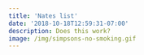 ```yaml
---
title: 'Nates list'
date: '2018-10-18T12:59:31-07:00'
description: Does this work?
image: /img/simpsons-no-smoking.gif
---
```


<html>
<head>
	<meta content="text/html; charset=UTF-8" http-equiv="content-type">
	<style type="text/css">
		@import url(https://themes.googleusercontent.com/fonts/css?kit=IRJFLIKwPKaUNz6w8LA_cl-9U_jkqjwAqRUBEUkk1wxbV0WvE1cEyAoIq5yYZlSc);
		.lst-kix_p75hgsm9wvd-7>li {
			counter-increment: lst-ctn-kix_p75hgsm9wvd-7
		}

		ol.lst-kix_p75hgsm9wvd-1.start {
			counter-reset: lst-ctn-kix_p75hgsm9wvd-1 0
		}

		ol.lst-kix_p75hgsm9wvd-4.start {
			counter-reset: lst-ctn-kix_p75hgsm9wvd-4 0
		}

		.lst-kix_p75hgsm9wvd-0>li {
			counter-increment: lst-ctn-kix_p75hgsm9wvd-0
		}

		.lst-kix_p75hgsm9wvd-3>li:before {
			content: "" counter(lst-ctn-kix_p75hgsm9wvd-3, decimal) ". "
		}

		.lst-kix_p75hgsm9wvd-4>li:before {
			content: "" counter(lst-ctn-kix_p75hgsm9wvd-4, lower-latin) ". "
		}

		.lst-kix_p75hgsm9wvd-5>li:before {
			content: "" counter(lst-ctn-kix_p75hgsm9wvd-5, lower-roman) ". "
		}

		.lst-kix_p75hgsm9wvd-6>li {
			counter-increment: lst-ctn-kix_p75hgsm9wvd-6
		}

		.lst-kix_p75hgsm9wvd-5>li {
			counter-increment: lst-ctn-kix_p75hgsm9wvd-5
		}

		.lst-kix_p75hgsm9wvd-8>li {
			counter-increment: lst-ctn-kix_p75hgsm9wvd-8
		}

		ol.lst-kix_p75hgsm9wvd-2.start {
			counter-reset: lst-ctn-kix_p75hgsm9wvd-2 0
		}

		.lst-kix_p75hgsm9wvd-2>li:before {
			content: "" counter(lst-ctn-kix_p75hgsm9wvd-2, lower-roman) ". "
		}

		ol.lst-kix_p75hgsm9wvd-5.start {
			counter-reset: lst-ctn-kix_p75hgsm9wvd-5 0
		}

		.lst-kix_p75hgsm9wvd-1>li:before {
			content: "" counter(lst-ctn-kix_p75hgsm9wvd-1, lower-latin) ". "
		}

		.lst-kix_p75hgsm9wvd-2>li {
			counter-increment: lst-ctn-kix_p75hgsm9wvd-2
		}

		.lst-kix_p75hgsm9wvd-0>li:before {
			content: "" counter(lst-ctn-kix_p75hgsm9wvd-0, decimal) ". "
		}

		ol.lst-kix_p75hgsm9wvd-8.start {
			counter-reset: lst-ctn-kix_p75hgsm9wvd-8 0
		}

		ul.lst-kix_q8poj3vv7w2e-5 {
			list-style-type: none
		}

		ul.lst-kix_q8poj3vv7w2e-6 {
			list-style-type: none
		}

		ul.lst-kix_q8poj3vv7w2e-3 {
			list-style-type: none
		}

		ol.lst-kix_p75hgsm9wvd-6.start {
			counter-reset: lst-ctn-kix_p75hgsm9wvd-6 0
		}

		ul.lst-kix_q8poj3vv7w2e-4 {
			list-style-type: none
		}

		ul.lst-kix_q8poj3vv7w2e-1 {
			list-style-type: none
		}

		ul.lst-kix_q8poj3vv7w2e-2 {
			list-style-type: none
		}

		ul.lst-kix_q8poj3vv7w2e-0 {
			list-style-type: none
		}

		.lst-kix_p75hgsm9wvd-4>li {
			counter-increment: lst-ctn-kix_p75hgsm9wvd-4
		}

		ul.lst-kix_q8poj3vv7w2e-7 {
			list-style-type: none
		}

		ul.lst-kix_q8poj3vv7w2e-8 {
			list-style-type: none
		}

		.lst-kix_p75hgsm9wvd-3>li {
			counter-increment: lst-ctn-kix_p75hgsm9wvd-3
		}

		.lst-kix_q8poj3vv7w2e-8>li:before {
			content: "●  "
		}

		.lst-kix_p75hgsm9wvd-7>li:before {
			content: "" counter(lst-ctn-kix_p75hgsm9wvd-7, lower-latin) ". "
		}

		.lst-kix_p75hgsm9wvd-6>li:before {
			content: "" counter(lst-ctn-kix_p75hgsm9wvd-6, decimal) ". "
		}

		.lst-kix_p75hgsm9wvd-8>li:before {
			content: "" counter(lst-ctn-kix_p75hgsm9wvd-8, lower-roman) ". "
		}

		ol.lst-kix_p75hgsm9wvd-7.start {
			counter-reset: lst-ctn-kix_p75hgsm9wvd-7 0
		}

		.lst-kix_q8poj3vv7w2e-5>li:before {
			content: "●  "
		}

		ol.lst-kix_p75hgsm9wvd-0.start {
			counter-reset: lst-ctn-kix_p75hgsm9wvd-0 0
		}

		.lst-kix_q8poj3vv7w2e-6>li:before {
			content: "○  "
		}

		.lst-kix_q8poj3vv7w2e-7>li:before {
			content: "◆  "
		}

		.lst-kix_q8poj3vv7w2e-0>li:before {
			content: "➔  "
		}

		ol.lst-kix_p75hgsm9wvd-3.start {
			counter-reset: lst-ctn-kix_p75hgsm9wvd-3 0
		}

		ol.lst-kix_p75hgsm9wvd-8 {
			list-style-type: none
		}

		.lst-kix_q8poj3vv7w2e-1>li:before {
			content: "◆  "
		}

		.lst-kix_q8poj3vv7w2e-4>li:before {
			content: "◆  "
		}

		ol.lst-kix_p75hgsm9wvd-4 {
			list-style-type: none
		}

		ol.lst-kix_p75hgsm9wvd-5 {
			list-style-type: none
		}

		ol.lst-kix_p75hgsm9wvd-6 {
			list-style-type: none
		}

		.lst-kix_p75hgsm9wvd-1>li {
			counter-increment: lst-ctn-kix_p75hgsm9wvd-1
		}

		ol.lst-kix_p75hgsm9wvd-7 {
			list-style-type: none
		}

		.lst-kix_q8poj3vv7w2e-2>li:before {
			content: "●  "
		}

		ol.lst-kix_p75hgsm9wvd-0 {
			list-style-type: none
		}

		ol.lst-kix_p75hgsm9wvd-1 {
			list-style-type: none
		}

		.lst-kix_q8poj3vv7w2e-3>li:before {
			content: "○  "
		}

		ol.lst-kix_p75hgsm9wvd-2 {
			list-style-type: none
		}

		ol.lst-kix_p75hgsm9wvd-3 {
			list-style-type: none
		}
	</style>
</head>

<body style="background-color:#000000;padding:0pt 45.4pt 0pt 45.4pt;max-width:521.3pt">
	<div>
		<p style="padding-top:4pt;color:#000000;padding-left:0;font-size:10pt;padding-bottom:2pt;line-height:1.2;margin-right:0;margin-left:18pt;text-indent:-18pt;font-family:&quot;Trebuchet MS&quot;;margin-top:0;orphans:2;margin-bottom:0;widows:2;height:10pt;text-align:left;padding-right:0"><span style="color:#000000;font-weight:400;text-decoration:none;vertical-align:baseline;font-size:10pt;font-family:&quot;Trebuchet MS&quot;;font-style:normal"></span></p>
	</div>
	<p class="subtitle" id="h.sw131ozi4qg2" style="padding-top:0pt;margin:0;color:#666666;padding-left:0;font-size:15pt;padding-bottom:16pt;line-height:1.5;page-break-after:avoid;font-family:&quot;Arial&quot;;orphans:2;widows:2;text-align:center;padding-right:0"><span style="color:#b45f06;font-weight:400;text-decoration:none;vertical-align:baseline;font-size:15pt;font-family:&quot;Ubuntu Mono&quot;;font-style:normal">Teach yourself enough to be a web developer in a year or less</span><span style="overflow: hidden; display: inline-block; margin: 0.00px -0.00px; border: 5.33px solid #783f04; transform: rotate(0.00rad) translateZ(0px); -webkit-transform: rotate(0.00rad) translateZ(0px); width: 834.00px; height: 63.00px;"><img alt="" src="images/image4.jpg" style="width: 1038.48px; height: 695.22px; margin-left: -204.48px; margin-top: -306.38px; transform: rotate(0.00rad) translateZ(0px); -webkit-transform: rotate(0.00rad) translateZ(0px);" title=""></span></p>
	<h5
	 id="h.7kuc7hu9wr14" style="padding-top:12pt;margin:0;color:#666666;padding-left:0;font-size:11pt;padding-bottom:4pt;line-height:1.5;page-break-after:avoid;font-family:&quot;Trebuchet MS&quot;;orphans:2;widows:2;text-align:left;padding-right:0"><span style="color:#f6b26b;font-weight:400;text-decoration:none;vertical-align:baseline;font-size:14pt;font-family:&quot;Ubuntu Mono&quot;;font-style:normal">What you&rsquo;ll need</span></h5>
		<ul class="lst-kix_q8poj3vv7w2e-0 start" style="padding:0;margin:0">
			<li style="padding-top:4pt;color:#000000;padding-left:0pt;font-size:10pt;padding-bottom:2pt;line-height:1.5;margin-right:0;margin-left:36pt;font-family:&quot;Trebuchet MS&quot;;margin-top:0;orphans:2;margin-bottom:0;widows:2;text-align:left;padding-right:0"><span style="color:#fce5cd;font-weight:400;text-decoration:none;vertical-align:baseline;font-size:10pt;font-family:&quot;Ubuntu Mono&quot;;font-style:normal">Purpose / Motivation</span></li>
		</ul>
		<ul class="lst-kix_q8poj3vv7w2e-1 start" style="padding:0;margin:0">
			<li style="padding-top:4pt;color:#000000;padding-left:0pt;font-size:10pt;padding-bottom:2pt;line-height:1.5;margin-right:0;margin-left:72pt;font-family:&quot;Trebuchet MS&quot;;margin-top:0;orphans:2;margin-bottom:0;widows:2;text-align:left;padding-right:0"><span style="color:#fce5cd;font-weight:400;text-decoration:none;vertical-align:baseline;font-size:10pt;font-family:&quot;Ubuntu Mono&quot;;font-style:normal">Why are you doing this?</span></li>
			<li style="padding-top:4pt;color:#000000;padding-left:0pt;font-size:10pt;padding-bottom:2pt;line-height:1.5;margin-right:0;margin-left:72pt;font-family:&quot;Trebuchet MS&quot;;margin-top:0;orphans:2;margin-bottom:0;widows:2;text-align:left;padding-right:0"><span style="color:#fce5cd;font-weight:400;text-decoration:none;vertical-align:baseline;font-size:10pt;font-family:&quot;Ubuntu Mono&quot;;font-style:normal">Needs to be a driving force, one that will keep you going.</span></li>
		</ul>
		<ul class="lst-kix_q8poj3vv7w2e-0" style="padding:0;margin:0">
			<li style="padding-top:4pt;color:#000000;padding-left:0pt;font-size:10pt;padding-bottom:2pt;line-height:1.5;margin-right:0;margin-left:36pt;font-family:&quot;Trebuchet MS&quot;;margin-top:0;orphans:2;margin-bottom:0;widows:2;text-align:left;padding-right:0"><span style="color:#fce5cd;font-weight:400;text-decoration:none;vertical-align:baseline;font-size:10pt;font-family:&quot;Ubuntu Mono&quot;;font-style:normal">Have a clear goal</span></li>
		</ul>
		<ul class="lst-kix_q8poj3vv7w2e-1 start" style="padding:0;margin:0">
			<li style="padding-top:4pt;color:#000000;padding-left:0pt;font-size:10pt;padding-bottom:2pt;line-height:1.5;margin-right:0;margin-left:72pt;font-family:&quot;Trebuchet MS&quot;;margin-top:0;orphans:2;margin-bottom:0;widows:2;text-align:left;padding-right:0"><span style="color:#fce5cd;font-weight:400;text-decoration:none;vertical-align:baseline;font-size:10pt;font-family:&quot;Ubuntu Mono&quot;;font-style:normal">This could be as simple as &ldquo;I want to make an app to keep track of my bills&rdquo;.</span></li>
			<li
			 style="padding-top:4pt;color:#000000;padding-left:0pt;font-size:10pt;padding-bottom:2pt;line-height:1.5;margin-right:0;margin-left:72pt;font-family:&quot;Trebuchet MS&quot;;margin-top:0;orphans:2;margin-bottom:0;widows:2;text-align:left;padding-right:0"><span style="color:#fce5cd;font-weight:400;text-decoration:none;vertical-align:baseline;font-size:10pt;font-family:&quot;Ubuntu Mono&quot;;font-style:normal">It must be very specific.</span></li>
		</ul>
		<ul class="lst-kix_q8poj3vv7w2e-0" style="padding:0;margin:0">
			<li style="padding-top:4pt;color:#000000;padding-left:0pt;font-size:10pt;padding-bottom:2pt;line-height:1.5;margin-right:0;margin-left:36pt;font-family:&quot;Trebuchet MS&quot;;margin-top:0;orphans:2;margin-bottom:0;widows:2;text-align:left;padding-right:0"><span style="color:#fce5cd;font-weight:400;text-decoration:none;vertical-align:baseline;font-size:10pt;font-family:&quot;Ubuntu Mono&quot;;font-style:normal">Time</span></li>
		</ul>
		<ul class="lst-kix_q8poj3vv7w2e-1 start" style="padding:0;margin:0">
			<li style="padding-top:4pt;color:#000000;padding-left:0pt;font-size:10pt;padding-bottom:2pt;line-height:1.5;margin-right:0;margin-left:72pt;font-family:&quot;Trebuchet MS&quot;;margin-top:0;orphans:2;margin-bottom:0;widows:2;text-align:left;padding-right:0"><span style="color:#fce5cd;font-weight:400;text-decoration:none;vertical-align:baseline;font-size:10pt;font-family:&quot;Ubuntu Mono&quot;;font-style:normal">This one is tough especially if you have other obligations. </span></li>
			<li style="padding-top:4pt;color:#000000;padding-left:0pt;font-size:10pt;padding-bottom:2pt;line-height:1.5;margin-right:0;margin-left:72pt;font-family:&quot;Trebuchet MS&quot;;margin-top:0;orphans:2;margin-bottom:0;widows:2;text-align:left;padding-right:0"><span style="color:#fce5cd;font-weight:400;text-decoration:none;vertical-align:baseline;font-size:10pt;font-family:&quot;Ubuntu Mono&quot;;font-style:normal">Make the time. Stay up an hour later to code if you have to. </span></li>
			<li style="padding-top:4pt;color:#000000;padding-left:0pt;font-size:10pt;padding-bottom:2pt;line-height:1.5;margin-right:0;margin-left:72pt;font-family:&quot;Trebuchet MS&quot;;margin-top:0;orphans:2;margin-bottom:0;widows:2;text-align:left;padding-right:0"><span style="font-family:&quot;Ubuntu Mono&quot;;color:#fce5cd;font-weight:400">I have a 22 mo old &amp; work 40-60 hrs a week. To make time for this I literally had to make this my </span><span style="font-family:&quot;Ubuntu Mono&quot;;font-style:italic;color:#fce5cd;font-weight:400">only</span>
				<span
				 style="color:#fce5cd;font-weight:400;text-decoration:none;vertical-align:baseline;font-size:10pt;font-family:&quot;Ubuntu Mono&quot;;font-style:normal">&nbsp;past time.</span>
			</li>
		</ul>
		<ul class="lst-kix_q8poj3vv7w2e-0" style="padding:0;margin:0">
			<li style="padding-top:4pt;color:#000000;padding-left:0pt;font-size:10pt;padding-bottom:2pt;line-height:1.5;margin-right:0;margin-left:36pt;font-family:&quot;Trebuchet MS&quot;;margin-top:0;orphans:2;margin-bottom:0;widows:2;text-align:left;padding-right:0"><span style="color:#fce5cd;font-weight:400;text-decoration:none;vertical-align:baseline;font-size:10pt;font-family:&quot;Ubuntu Mono&quot;;font-style:normal">Choose 1 technology/language</span></li>
		</ul>
		<ul class="lst-kix_q8poj3vv7w2e-1 start" style="padding:0;margin:0">
			<li style="padding-top:4pt;color:#000000;padding-left:0pt;font-size:10pt;padding-bottom:2pt;line-height:1.5;margin-right:0;margin-left:72pt;font-family:&quot;Trebuchet MS&quot;;margin-top:0;orphans:2;margin-bottom:0;widows:2;text-align:left;padding-right:0"><span style="color:#fce5cd;font-weight:400;text-decoration:none;vertical-align:baseline;font-size:10pt;font-family:&quot;Ubuntu Mono&quot;;font-style:normal">It should align with your goal (for example: pick a mobile language/tech-stack such as Swift, Kotlin, or Flutter if your goal is a mobile app)</span></li>
			<li
			 style="padding-top:4pt;color:#000000;padding-left:0pt;font-size:10pt;padding-bottom:2pt;line-height:1.5;margin-right:0;margin-left:72pt;font-family:&quot;Trebuchet MS&quot;;margin-top:0;orphans:2;margin-bottom:0;widows:2;text-align:left;padding-right:0"><span style="color:#fce5cd;font-weight:400;text-decoration:none;vertical-align:baseline;font-size:10pt;font-family:&quot;Ubuntu Mono&quot;;font-style:normal">It&#39;s easy to get stuck trying to decide which language to start with. </span></li>
				<li
				 style="padding-top:4pt;color:#000000;padding-left:0pt;font-size:10pt;padding-bottom:2pt;line-height:1.5;margin-right:0;margin-left:72pt;font-family:&quot;Trebuchet MS&quot;;margin-top:0;orphans:2;margin-bottom:0;widows:2;text-align:left;padding-right:0"><span style="color:#fce5cd;font-weight:400;text-decoration:none;vertical-align:baseline;font-size:10pt;font-family:&quot;Ubuntu Mono&quot;;font-style:normal">It really doesn&#39;t matter as long as it is current. </span></li>
					<li style="padding-top:4pt;color:#000000;padding-left:0pt;font-size:10pt;padding-bottom:2pt;line-height:1.5;margin-right:0;margin-left:72pt;font-family:&quot;Trebuchet MS&quot;;margin-top:0;orphans:2;margin-bottom:0;widows:2;text-align:left;padding-right:0"><span style="font-family:&quot;Ubuntu Mono&quot;;color:#fce5cd;font-weight:400">Just pick </span><span style="-webkit-text-decoration-skip:none;color:#fce5cd;font-weight:400;text-decoration:underline;text-decoration-skip-ink:none;font-family:&quot;Ubuntu Mono&quot;">one</span>
						<span
						 style="font-family:&quot;Ubuntu Mono&quot;;color:#fce5cd;font-weight:400">. </span><span style="font-family:&quot;Ubuntu Mono&quot;;color:#fce5cd;font-weight:700">More importantly - stick with it!</span></li>
					<li style="padding-top:4pt;color:#000000;padding-left:0pt;font-size:10pt;padding-bottom:2pt;line-height:1.5;margin-right:0;margin-left:72pt;font-family:&quot;Trebuchet MS&quot;;margin-top:0;orphans:2;margin-bottom:0;widows:2;text-align:left;padding-right:0"><span style="color:#fce5cd;font-weight:400;text-decoration:none;vertical-align:baseline;font-size:10pt;font-family:&quot;Ubuntu Mono&quot;;font-style:normal">Ignore flavor of the week articles, pick established (boring - aka reliable) ones.</span></li>
		</ul>
		<p style="padding-top:4pt;margin:0;color:#000000;padding-left:0;font-size:10pt;padding-bottom:2pt;line-height:1.5;font-family:&quot;Trebuchet MS&quot;;orphans:2;widows:2;height:10pt;text-align:left;padding-right:0"><span style="color:#fce5cd;font-weight:400;text-decoration:none;vertical-align:baseline;font-size:10pt;font-family:&quot;Ubuntu Mono&quot;;font-style:normal"></span></p>
		<h5 id="h.tn7b0umwdkic" style="padding-top:12pt;margin:0;color:#666666;padding-left:0;font-size:11pt;padding-bottom:4pt;line-height:1.5;page-break-after:avoid;text-indent:36pt;font-family:&quot;Trebuchet MS&quot;;orphans:2;widows:2;text-align:left;padding-right:0"><span style="font-weight:400;font-family:&quot;Ubuntu Mono&quot;">This is a deep and very dark rabbit hole. You will likely end up somewhere completely different than you could have ever imagined. That being said: </span><span style="font-family:&quot;Ubuntu Mono&quot;;font-style:italic;font-weight:400">proceed with clear intent</span>
			<span
			 style="color:#666666;font-weight:400;text-decoration:none;vertical-align:baseline;font-size:11pt;font-family:&quot;Ubuntu Mono&quot;;font-style:normal">&nbsp;so as to not get lost in the labyrinth.</span><span style="overflow: hidden; display: inline-block; margin: 0.00px 0.00px; border: 0.00px solid #000000; transform: rotate(0.00rad) translateZ(0px); -webkit-transform: rotate(0.00rad) translateZ(0px); width: 51.97px; height: 73.00px;"><img alt="" src="images/image3.png" style="width: 51.97px; height: 73.00px; margin-left: 0.00px; margin-top: 0.00px; transform: rotate(0.00rad) translateZ(0px); -webkit-transform: rotate(0.00rad) translateZ(0px);" title=""></span></h5>
		<p
		 style="padding-top:4pt;color:#000000;padding-left:0;font-size:10pt;padding-bottom:2pt;line-height:1.5;margin-right:0;margin-left:18pt;text-indent:-18pt;font-family:&quot;Trebuchet MS&quot;;margin-top:0;orphans:2;margin-bottom:0;widows:2;height:10pt;text-align:left;padding-right:0"><span style="color:#000000;font-weight:400;text-decoration:none;vertical-align:baseline;font-size:10pt;font-family:&quot;Trebuchet MS&quot;;font-style:normal"></span></p>
			<p style="padding-top:4pt;color:#000000;padding-left:0;font-size:10pt;padding-bottom:2pt;line-height:1.5;margin-right:0;margin-left:36pt;text-indent:-36pt;font-family:&quot;Trebuchet MS&quot;;margin-top:0;orphans:2;margin-bottom:0;widows:2;text-align:left;padding-right:0"><span style="font-family:&quot;Ubuntu Mono&quot;;color:#d9d9d9;font-weight:400">Take advantage of </span><span style="font-family:&quot;Ubuntu Mono&quot;;color:#d9d9d9;font-weight:700">free</span><span style="color:#d9d9d9;font-weight:400;text-decoration:none;vertical-align:baseline;font-size:10pt;font-family:&quot;Ubuntu Mono&quot;;font-style:normal">&nbsp;knowledge before spending money on a course, book or system. You may even find that after you know more, you decide to go a completely different direction. I was certain that Ruby on Rails was for me, later I realized that C syntax languages made more sense to my brain.</span></p>
			<p
			 style="padding-top:4pt;color:#000000;padding-left:0;font-size:10pt;padding-bottom:2pt;line-height:1.5;margin-right:0;margin-left:36pt;text-indent:-36pt;font-family:&quot;Trebuchet MS&quot;;margin-top:0;orphans:2;margin-bottom:0;widows:2;text-align:left;padding-right:0"><span style="overflow: hidden; display: inline-block; margin: 0.00px 0.00px; border: 0.00px solid #000000; transform: rotate(0.00rad) translateZ(0px); -webkit-transform: rotate(0.00rad) translateZ(0px); width: 247.15px; height: 107.50px;"><img alt="" src="images/image1.png" style="width: 247.15px; height: 144.28px; margin-left: 0.00px; margin-top: -25.46px; transform: rotate(0.00rad) translateZ(0px); -webkit-transform: rotate(0.00rad) translateZ(0px);" title=""></span></p>
				<p
				 style="padding-top:4pt;color:#000000;padding-left:0;font-size:10pt;padding-bottom:2pt;line-height:1.5;margin-right:0;margin-left:36pt;text-indent:-36pt;font-family:&quot;Trebuchet MS&quot;;margin-top:0;orphans:2;margin-bottom:0;widows:2;text-align:left;padding-right:0"><span style="font-family:&quot;Ubuntu Mono&quot;;color:#d9d9d9;font-weight:400">Since this </span><span style="font-family:&quot;Ubuntu Mono&quot;;color:#d9d9d9;font-weight:400">is </span><span style="font-family:&quot;Ubuntu Mono&quot;;color:#d9d9d9;font-weight:400">about web development, you will want a good handle on HTML and CSS. A little JavaScript never hurt, but I would not invest too much time unless you plan on using JS Frameworks for your goal. You don&#39;t need to be an expert at HTML and CSS, but you need to understand the basics because you will </span>
					<span
					 style="font-family:&quot;Ubuntu Mono&quot;;color:#d9d9d9;font-weight:700">always</span><span style="color:#d9d9d9;font-weight:400;text-decoration:none;vertical-align:baseline;font-size:10pt;font-family:&quot;Ubuntu Mono&quot;;font-style:normal">&nbsp;be using them one way or another. Luckily, there are many professional grade resources to start learning or to brush up your knowledge if it&#39;s been a while. </span></p>
						<h3
						 id="h.qixzi4gov1zp" style="padding-top:16pt;margin:0;color:#434343;padding-left:0;font-size:14pt;padding-bottom:4pt;line-height:1.5;page-break-after:avoid;font-family:&quot;Trebuchet MS&quot;;orphans:2;widows:2;text-align:left;padding-right:0"><span style="color:#f6b26b;font-weight:400;text-decoration:none;vertical-align:baseline;font-size:14pt;font-family:&quot;Ubuntu Mono&quot;;font-style:normal">YouTube is a fountain of knowledge </span><span style="overflow: hidden; display: inline-block; margin: 0.00px 0.00px; border: 0.00px solid #000000; transform: rotate(0.00rad) translateZ(0px); -webkit-transform: rotate(0.00rad) translateZ(0px); width: 102.61px; height: 29.50px;"><img alt="" src="images/image2.png" style="width: 102.61px; height: 29.50px; margin-left: 0.00px; margin-top: 0.00px; transform: rotate(0.00rad) translateZ(0px); -webkit-transform: rotate(0.00rad) translateZ(0px);" title=""></span></h3>
							<ol
							 class="lst-kix_p75hgsm9wvd-0 start" start="1" style="padding:0;margin:0">
								<li style="padding-top:4pt;color:#000000;padding-left:0pt;font-size:10pt;padding-bottom:2pt;line-height:1.5;margin-right:0;margin-left:36pt;font-family:&quot;Trebuchet MS&quot;;margin-top:0;orphans:2;margin-bottom:0;widows:2;text-align:left;padding-right:0"><span style="font-family:&quot;Ubuntu Mono&quot;;color:#ff9900;font-weight:400"><a href="https://www.google.com/url?q=https://www.youtube.com/user/TechGuyWeb&amp;sa=D&amp;ust=1534138303530000" style="color:inherit;text-decoration:inherit">Traversy Media - Brad Traversy</a></span>
									<span
									 style="font-family:&quot;Ubuntu Mono&quot;;color:#f6b26b;font-weight:400">&nbsp;</span><span style="color:#d9d9d9;font-weight:400;text-decoration:none;vertical-align:baseline;font-size:10pt;font-family:&quot;Ubuntu Mono&quot;;font-style:normal">- This guy is awesome. He has a video on how to start just about any language or technology. If I don&#39;t understand something (like git, npm, bootstrap or php) I go here and he has a video explaining it. He is beginner focused and doesn&#39;t complicate the subject matter by using technical jargon. I have 4 of his courses on Udemy.</span></li>
								<li
								 style="padding-top:4pt;color:#000000;padding-left:0pt;font-size:10pt;padding-bottom:2pt;line-height:1.5;margin-right:0;margin-left:36pt;font-family:&quot;Trebuchet MS&quot;;margin-top:0;orphans:2;margin-bottom:0;widows:2;text-align:left;padding-right:0"><span style="font-family:&quot;Ubuntu Mono&quot;;color:#ff9900;font-weight:400"><a href="https://www.google.com/url?q=https://www.youtube.com/channel/UCSJbGtTlrDami-tDGPUV9-w&amp;sa=D&amp;ust=1534138303530000" style="color:inherit;text-decoration:inherit">Acedemind - Maximilian </a></span>
									<span
									 style="font-family:&quot;Ubuntu Mono&quot;;color:#ff9900;font-weight:400">Schwarzm&uuml;ller</span><span style="font-family:&quot;Ubuntu Mono&quot;;color:#f6b26b;font-weight:400">&nbsp;</span><span style="color:#d9d9d9;font-weight:400;text-decoration:none;vertical-align:baseline;font-size:10pt;font-family:&quot;Ubuntu Mono&quot;;font-style:normal">- Max is a wonderful instructor. He is much more technical and thorough than Brad. I have purchased many of his courses. </span></li>
										<li
										 style="padding-top:4pt;color:#000000;padding-left:0pt;font-size:10pt;padding-bottom:2pt;line-height:1.5;margin-right:0;margin-left:36pt;font-family:&quot;Trebuchet MS&quot;;margin-top:0;orphans:2;margin-bottom:0;widows:2;text-align:left;padding-right:0"><span style="font-family:&quot;Ubuntu Mono&quot;;color:#ff9900;font-weight:400"><a href="https://www.google.com/url?q=https://www.youtube.com/channel/UCW5YeuERMmlnqo4oq8vwUpg&amp;sa=D&amp;ust=1534138303531000" style="color:inherit;text-decoration:inherit">The Net Ninja</a></span>
											<span
											 style="font-family:&quot;Ubuntu Mono&quot;;color:#f6b26b;font-weight:400">&nbsp;</span><span style="font-family:&quot;Ubuntu Mono&quot;;color:#d9d9d9;font-weight:400">- Loads of very descriptive step by step tutorial series. Newer to the scene but already has a good size subscription base due to his easy to follow tutorials. </span></li>
												<li
												 style="padding-top:4pt;color:#000000;padding-left:0pt;font-size:10pt;padding-bottom:2pt;line-height:1.5;margin-right:0;margin-left:36pt;font-family:&quot;Trebuchet MS&quot;;margin-top:0;orphans:2;margin-bottom:0;widows:2;text-align:left;padding-right:0"><span style="font-family:&quot;Ubuntu Mono&quot;;color:#ff9900;font-weight:400"><a href="https://www.google.com/url?q=https://www.youtube.com/channel/UCLNgu_OupwoeESgtab33CCw&amp;sa=D&amp;ust=1534138303531000" style="color:inherit;text-decoration:inherit">Coding garden with CJ</a></span>
													<span
													 style="font-family:&quot;Ubuntu Mono&quot;;color:#f6b26b;font-weight:400">&nbsp;</span><span style="color:#d9d9d9;font-weight:400;text-decoration:none;vertical-align:baseline;font-size:10pt;font-family:&quot;Ubuntu Mono&quot;;font-style:normal">- A new comer and a new favorite of mine. He does live shows and codes his heart out for hours on end. You get to follow along with non-scripted projects from scratch. A true example of how the process can be, mistakes and all. He can be a little difficult to follow at times so make sure you have already been exposed to the topics.</span></li>
														<li
														 style="padding-top:4pt;color:#000000;padding-left:0pt;font-size:10pt;padding-bottom:2pt;line-height:1.5;margin-right:0;margin-left:36pt;font-family:&quot;Trebuchet MS&quot;;margin-top:0;orphans:2;margin-bottom:0;widows:2;text-align:left;padding-right:0"><span style="font-family:&quot;Ubuntu Mono&quot;;color:#ff9900;font-weight:400"><a href="https://www.google.com/url?q=https://www.youtube.com/user/wesbos&amp;sa=D&amp;ust=1534138303532000" style="color:inherit;text-decoration:inherit">Wes Bos</a></span>
															<span
															 style="font-family:&quot;Ubuntu Mono&quot;;color:#d9d9d9;font-weight:400">&nbsp;- Highly respected by his peers. Very unique projects in his code along tutorials. The way he is revered in the community, made me assume his stuff was next-level, so I honestly don&#39;t know much. His channel has some very interesting
																topics so maybe I am ready to see what the hype is all about!</span>
																</li>
																</ol>
																<p style="padding-top:4pt;color:#000000;padding-left:0;font-size:10pt;padding-bottom:2pt;line-height:1.5;margin-right:0;margin-left:36pt;text-indent:-36pt;font-family:&quot;Trebuchet MS&quot;;margin-top:0;orphans:2;margin-bottom:0;widows:2;text-align:left;padding-right:0"><span style="font-family:&quot;Ubuntu Mono&quot;;font-style:italic;color:#b7b7b7;font-weight:400">The five above don&#39;t even scratch the surface.</span><span style="font-family:&quot;Ubuntu Mono&quot;;font-style:italic;color:#b7b7b7;font-weight:400">&nbsp;Be sure to follow the channel suggestions and subscribe on your favorites to broaden your horizons. You can learn a ton on YouTube. The only bad thing about YouTube is that it only goes so far. People will give out a ludicrous amount of knowledge </span>
																	<span
																	 style="font-family:&quot;Ubuntu Mono&quot;;font-style:italic;color:#b7b7b7;font-weight:400">but not quite all of it.</span><span style="color:#b7b7b7;font-weight:400;text-decoration:none;vertical-align:baseline;font-size:10pt;font-family:&quot;Ubuntu Mono&quot;;font-style:italic">&nbsp;Many of these guys above have links to their courses that you can buy which will have complete projects and much more in-depth material.</span></p>
																<h3
																 id="h.sylats5pn9qb" style="padding-top:16pt;margin:0;color:#434343;padding-left:0;font-size:14pt;padding-bottom:4pt;line-height:1.5;page-break-after:avoid;font-family:&quot;Trebuchet MS&quot;;orphans:2;widows:2;text-align:left;padding-right:0"><span style="font-family:&quot;Ubuntu Mono&quot;;color:#f6b26b;font-weight:400">Free courses, tutorials &amp; docs</span></h3>
																	<p style="padding-top:4pt;color:#000000;padding-left:0;font-size:10pt;padding-bottom:2pt;line-height:1.5;margin-right:0;margin-left:54pt;text-indent:-18pt;font-family:&quot;Trebuchet MS&quot;;margin-top:0;orphans:2;margin-bottom:0;widows:2;text-align:left;padding-right:0"><span style="font-family:&quot;Ubuntu Mono&quot;;color:#ff9900;font-weight:400"><a href="https://www.google.com/url?q=https://www.w3schools.com/&amp;sa=D&amp;ust=1534138303533000" style="color:inherit;text-decoration:inherit">W3schools</a></span>
																		<span
																		 style="font-family:&quot;Ubuntu Mono&quot;;color:#d9d9d9;font-weight:400">&nbsp;- This is what I did. I just started at HTML then CSS. I followed each link on list down the left of this site. For me, I just needed to be caught up to speed since it had been a while. Simply knowing what is possible, I can go
																			back anytime to look up how. This is a huge reference with examples for everything. I&#39;m always coming back here to remember how to do stuff.</span>
																	</p>
																	<p style="padding-top:4pt;color:#000000;padding-left:0;font-size:10pt;padding-bottom:2pt;line-height:1.5;margin-right:0;margin-left:54pt;text-indent:-18pt;font-family:&quot;Trebuchet MS&quot;;margin-top:0;orphans:2;margin-bottom:0;widows:2;text-align:left;padding-right:0"><span style="font-family:&quot;Ubuntu Mono&quot;;color:#ff9900;font-weight:400"><a href="https://www.google.com/url?q=https://www.freecodecamp.org/&amp;sa=D&amp;ust=1534138303533000" style="color:inherit;text-decoration:inherit">Free Code Camp</a></span>
																		<span
																		 style="color:#d9d9d9;font-weight:400;text-decoration:none;vertical-align:baseline;font-size:10pt;font-family:&quot;Ubuntu Mono&quot;;font-style:normal">&nbsp;- If you did this whole thing you&#39;d be done. People get jobs after completing this!. I believe it as the curriculum appears to be solid and time consuming.</span>
																	</p>
																	<p style="padding-top:4pt;color:#000000;padding-left:0;font-size:10pt;padding-bottom:2pt;line-height:1.5;margin-right:0;margin-left:54pt;text-indent:-18pt;font-family:&quot;Trebuchet MS&quot;;margin-top:0;orphans:2;margin-bottom:0;widows:2;text-align:left;padding-right:0"><span style="font-family:&quot;Ubuntu Mono&quot;;color:#ff9900;font-weight:400"><a href="https://www.google.com/url?q=https://www.learnenough.com/&amp;sa=D&amp;ust=1534138303534000" style="color:inherit;text-decoration:inherit">Learn Enough to Be Dangerous</a></span>
																		<span
																		 style="color:#d9d9d9;font-weight:400;text-decoration:none;vertical-align:baseline;font-size:10pt;font-family:&quot;Ubuntu Mono&quot;;font-style:normal">&nbsp;- This guy has an amazing outlook on life and is training everyone who will listen. His techniques are fresh and he also provides the books in their entirety free of charge, on his site.</span>
																	</p>
																	<p style="padding-top:4pt;color:#000000;padding-left:0;font-size:10pt;padding-bottom:2pt;line-height:1.5;margin-right:0;margin-left:54pt;text-indent:-18pt;font-family:&quot;Trebuchet MS&quot;;margin-top:0;orphans:2;margin-bottom:0;widows:2;text-align:left;padding-right:0"><span style="font-family:&quot;Ubuntu Mono&quot;;color:#ff9900;font-weight:400"><a href="https://www.google.com/url?q=http://devdocs.io/&amp;sa=D&amp;ust=1534138303534000" style="color:inherit;text-decoration:inherit">DevDocs.io</a></span>
																		<span
																		 style="font-family:&quot;Ubuntu Mono&quot;;color:#d9d9d9;font-weight:400">&nbsp;- </span><span style="-webkit-text-decoration-skip:none;color:#d9d9d9;font-weight:400;text-decoration:underline;text-decoration-skip-ink:none;font-family:&quot;Ubuntu Mono&quot;">All</span><span style="color:#d9d9d9;font-weight:400;text-decoration:none;vertical-align:baseline;font-size:10pt;font-family:&quot;Ubuntu Mono&quot;;font-style:normal">&nbsp;the docs in one place! I have a chrome extension for this one. </span></p>
																	<p
																	 style="padding-top:4pt;color:#000000;padding-left:0;font-size:10pt;padding-bottom:2pt;line-height:1.5;margin-right:0;margin-left:54pt;text-indent:-18pt;font-family:&quot;Trebuchet MS&quot;;margin-top:0;orphans:2;margin-bottom:0;widows:2;text-align:left;padding-right:0"><span style="font-family:&quot;Ubuntu Mono&quot;;color:#ff9900;font-weight:400"><a href="https://www.google.com/url?q=https://scrimba.com/&amp;sa=D&amp;ust=1534138303534000" style="color:inherit;text-decoration:inherit">Scrimba</a></span>
																		<span
																		 style="color:#d9d9d9;font-weight:400;text-decoration:none;vertical-align:baseline;font-size:10pt;font-family:&quot;Ubuntu Mono&quot;;font-style:normal">&nbsp;- Interactive tutorials. You can pause and change the code!</span>
																			</p>
																			<p style="padding-top:4pt;color:#000000;padding-left:0;font-size:10pt;padding-bottom:2pt;line-height:1.5;margin-right:0;margin-left:54pt;text-indent:-18pt;font-family:&quot;Trebuchet MS&quot;;margin-top:0;orphans:2;margin-bottom:0;widows:2;text-align:left;padding-right:0"><span style="font-family:&quot;Ubuntu Mono&quot;;color:#ff9900;font-weight:400"><a href="https://www.google.com/url?q=https://scotch.io/&amp;sa=D&amp;ust=1534138303535000" style="color:inherit;text-decoration:inherit">Scotch.io</a></span>
																				<span
																				 style="font-family:&quot;Ubuntu Mono&quot;;color:#b7b7b7;font-weight:400">&nbsp;</span><span style="font-family:&quot;Ubuntu Mono&quot;;color:#d9d9d9;font-weight:400">- New to me but I will be going back soon. Half of courses are free. More than generous.</span></p>
																			<h3 id="h.8wu67vknknz" style="padding-top:16pt;margin:0;color:#434343;padding-left:0;font-size:14pt;padding-bottom:4pt;line-height:1.5;page-break-after:avoid;font-family:&quot;Trebuchet MS&quot;;orphans:2;widows:2;text-align:left;padding-right:0"><span style="color:#f6b26b;font-weight:400;text-decoration:none;vertical-align:baseline;font-size:14pt;font-family:&quot;Arial&quot;;font-style:normal">Paid courses</span></h3>
																			<p style="padding-top:4pt;color:#000000;padding-left:0;font-size:10pt;padding-bottom:2pt;line-height:1.5;margin-right:0;margin-left:54pt;text-indent:-18pt;font-family:&quot;Trebuchet MS&quot;;margin-top:0;orphans:2;margin-bottom:0;widows:2;text-align:left;padding-right:0"><span style="font-family:&quot;Ubuntu Mono&quot;;color:#ff9900;font-weight:400"><a href="https://www.google.com/url?q=https://www.udemy.com/&amp;sa=D&amp;ust=1534138303535000" style="color:inherit;text-decoration:inherit">Udemy</a></span>
																				<span
																				 style="font-family:&quot;Ubuntu Mono&quot;;color:#d9d9d9;font-weight:400">&nbsp;- This is pretty popular right now but I have heard some some controversy lately so I don&#39;t know how long it&#39;ll continue to be a decent place to get courses. My only advice is make sure you pay attention to the ratings
																					also look at how much content you get for the price. I am not </span><span style="color:#f6b26b">&#x1f4af;</span><span style="font-family:&quot;Ubuntu Mono&quot;;color:#d9d9d9;font-weight:400">&nbsp;positive, but it sure seems like $14.99 is the highest they charge for a course (don&rsquo;t let the </span>
																					<span
																					 style="-webkit-text-decoration-skip:none;color:#d9d9d9;font-weight:400;text-decoration:line-through;text-decoration-skip-ink:none;font-family:&quot;Ubuntu Mono&quot;">crossed out price</span><span style="font-family:&quot;Ubuntu Mono&quot;;color:#d9d9d9;font-weight:400">&nbsp;fool you) and the lowest is $9.99. Wait for the sales. They always come back. I have heard that this course by </span>
																						<span
																						 style="font-family:&quot;Ubuntu Mono&quot;;color:#ff9900;font-weight:400"><a href="https://www.google.com/url?q=https://www.udemy.com/the-web-developer-bootcamp/&amp;sa=D&amp;ust=1534138303536000" style="color:inherit;text-decoration:inherit">Colt Steele</a></span><span style="color:#d9d9d9;font-weight:400;text-decoration:none;vertical-align:baseline;font-size:10pt;font-family:&quot;Ubuntu Mono&quot;;font-style:normal">&nbsp;has everything you need if you are looking for a good one to start with. I have his course on SQL and he knows his stuff. Also I don&rsquo;t know where else you can get 42+ hours of video instruction, the value is insane. &nbsp;</span></p>
																			<div>
																				<p style="padding-top:4pt;margin:0;color:#000000;padding-left:0;font-size:10pt;padding-bottom:2pt;font-family:&quot;Trebuchet MS&quot;;line-height:1.2;orphans:2;widows:2;text-align:right;padding-right:0"><span style="font-size:7pt;font-family:&quot;Arial&quot;;color:#ff9900;font-weight:400"><a href="https://www.google.com/url?q=https://arnold.systems&amp;sa=D&amp;ust=1534138303537000" style="color:inherit;text-decoration:inherit">&copy;2018 arnold.systems</a></span></p>
																			</div>
</body>

</html>
